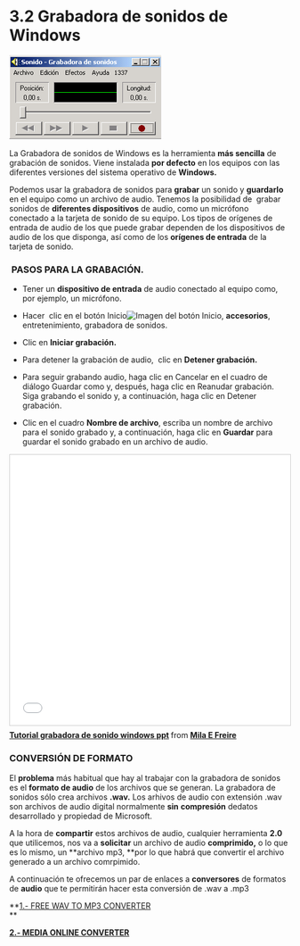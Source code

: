 # 3.2 Grabadora de sonidos de Windows


![Fig 2.22 ut.gamersmafia.com Licencia Creative Commons](img/grabadora_windows.gif)




La Grabadora de sonidos de Windows es la herramienta **más sencilla** de grabación de sonidos. Viene instalada **por defecto** en los equipos con las diferentes versiones del sistema operativo de **Windows.**

Podemos usar la grabadora de sonidos para **grabar** un sonido y **guardarlo** en el equipo como un archivo de audio. Tenemos la posibilidad de  grabar sonidos de **diferentes dispositivos** de audio, como un micrófono conectado a la tarjeta de sonido de su equipo. Los tipos de orígenes de entrada de audio de los que puede grabar dependen de los dispositivos de audio de los que disponga, así como de los **orígenes de entrada** de la tarjeta de sonido.

###  PASOS PARA LA GRABACIÓN.

*   Tener un **dispositivo de entrada** de audio conectado al equipo como, por ejemplo, un micrófono.


*   Hacer  clic en el botón Inicio![Imagen del botón Inicio](http://res2.windows.microsoft.com/resbox/en/windows%207/main/4f6cbd09-148c-4dd8-b1f2-48f232a2fd33_818.jpg), **accesorios**, entretenimiento, grabadora de sonidos.


*   Clic en **Iniciar grabación.**

*   Para detener la grabación de audio,  clic en **Detener grabación.**

*   Para seguir grabando audio, haga clic en Cancelar en el cuadro de diálogo Guardar como y, después, haga clic en Reanudar grabación. Siga grabando el sonido y, a continuación, haga clic en Detener grabación.

*   Clic en el cuadro **Nombre de archivo**, escriba un nombre de archivo para el sonido grabado y, a continuación, haga clic en **Guardar** para guardar el sonido grabado en un archivo de audio.

<iframe src="//www.slideshare.net/slideshow/embed_code/key/GOs7PAIVf8XxB" width="595" height="485" frameborder="0" marginwidth="0" marginheight="0" scrolling="no" style="border:1px solid #CCC; border-width:1px; margin-bottom:5px; max-width: 100%;" allowfullscreen> </iframe> <div style="margin-bottom:5px"> <strong> <a href="//www.slideshare.net/learningmusic/tutorial-grabadora-de-sonido-windows-ppt" title="Tutorial grabadora de sonido windows ppt" target="_blank">Tutorial grabadora de sonido windows ppt</a> </strong> from <strong><a href="https://www.slideshare.net/learningmusic" target="_blank">Mila E Freire</a></strong> </div>

### CONVERSIÓN DE FORMATO

El **problema** más habitual que hay al trabajar con la grabadora de sonidos es el **formato de audio** de los archivos que se generan. La grabadora de sonidos sólo crea archivos **.wav.** Los arhivos de audio con extensión .wav son archivos de audio digital normalmente **sin** **compresión** dedatos desarrollado y propiedad de Microsoft. 

A la hora de **compartir** estos archivos de audio, cualquier herramienta **2.0** que utilicemos, nos va a **solicitar** un archivo de audio **comprimido,** o lo que es lo mismo, un **archivo mp3, **por lo que habrá que convertir el archivo generado a un archivo comrpimido.

A continuación te ofrecemos un par de enlaces a **conversores** de formatos de **audio** que te permitirán hacer esta conversión de .wav a .mp3

**[1.- FREE WAV TO MP3 CONVERTER](http://free-wav-to-mp3-converter.softonic.com/)  
**

**[2.- MEDIA ONLINE CONVERTER](http://media.io/es/)**

